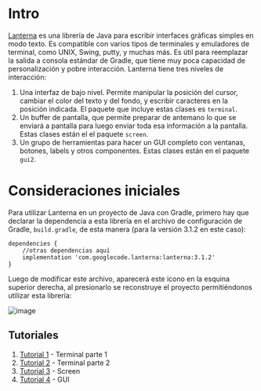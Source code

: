 # Intro
[Lanterna](https://github.com/mabe02/lanterna) es una librería de Java para escribir interfaces gráficas simples en modo texto. Es compatible con varios tipos de terminales y emuladores de terminal, como UNIX, Swing, putty, y muchas más.
Es útil para reemplazar la salida a consola estándar de Gradle, que tiene muy poca capacidad de personalización y pobre interacción.
Lanterna tiene tres niveles de interacción:
1) Una interfaz de bajo nivel. Permite manipular la posición del cursor, cambiar el color del texto y del fondo, y escribir caracteres en la posición indicada. El paquete que incluye estas clases es `terminal`.
2) Un buffer de pantalla, que permite preparar de antemano lo que se enviará a pantalla para luego enviar toda esa información a la pantalla. Estas clases están el el paquete `screen`.
3) Un grupo de herramientas para hacer un GUI completo con ventanas, botones, labels y otros componentes. Estas clases están en el paquete `gui2`.

# Consideraciones iniciales
Para utilizar Lanterna en un proyecto de Java con Gradle, primero hay que declarar la dependencia a esta librería en el archivo de configuración de Gradle, `build.gradle`, de esta manera (para la versión 3.1.2 en este caso):
```
dependencies {  
    //otras dependencias aquí
    implementation 'com.googlecode.lanterna:lanterna:3.1.2'
}
```
Luego de modificar este archivo, aparecerá este icono en la esquina superior derecha, al presionarlo se reconstruye el proyecto permitiéndonos utilizar esta librería:

![image](https://github.com/user-attachments/assets/8f2bdc32-3e69-4792-8278-da45fecc57d4)

## Tutoriales

1. [Tutorial 1](<Tutorial 1/Readme.md>) - Terminal parte 1
2. [Tutorial 2](<Tutorial 2/Readme.md>) - Terminal parte 2
3. [Tutorial 3](<Tutorial 3/Readme.md>) - Screen
4. [Tutorial 4](<Tutorial 4/Readme.md>) - GUI
